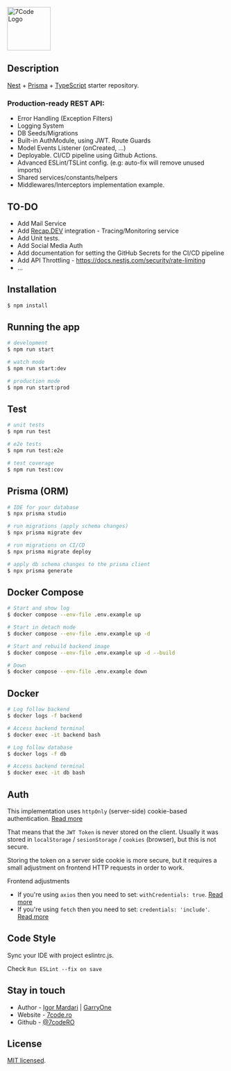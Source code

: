 <p>
  <a href="https://7code.ro/" target="blank"><img src="https://avatars.githubusercontent.com/u/41831998" height="100" alt="7Code Logo" /></a>
</p>

## Description

[Nest](https://github.com/nestjs/nest) + [Prisma](https://github.com/prisma/prisma) + [TypeScript](https://github.com/microsoft/TypeScript) starter repository.

### Production-ready REST API:
* Error Handling (Exception Filters)
* Logging System
* DB Seeds/Migrations
* Built-in AuthModule, using JWT. Route Guards
* Model Events Listener (onCreated, …)
* Deployable. CI/CD pipeline using Github Actions.
* Advanced ESLint/TSLint config. (e.g: auto-fix will remove unused imports)
* Shared services/constants/helpers
* Middlewares/Interceptors implementation example.

## TO-DO
* Add Mail Service 
* Add [Recap.DEV](https://recap.dev/) integration - Tracing/Monitoring service
* Add Unit tests.
* Add Social Media Auth
* Add documentation for setting the GitHub Secrets for the CI/CD pipeline
* Add API Throttling - https://docs.nestjs.com/security/rate-limiting
* ...

## Installation

```bash
$ npm install
```

## Running the app

```bash
# development
$ npm run start

# watch mode
$ npm run start:dev

# production mode
$ npm run start:prod

```

## Test

```bash
# unit tests
$ npm run test

# e2e tests
$ npm run test:e2e

# test coverage
$ npm run test:cov
```

## Prisma (ORM)
```bash
# IDE for your database
$ npx prisma studio 

# run migrations (apply schema changes)
$ npx prisma migrate dev

# run migrations on CI/CD
$ npx prisma migrate deploy

# apply db schema changes to the prisma client
$ npx prisma generate
```

## Docker Compose
```bash
# Start and show log
$ docker compose --env-file .env.example up

# Start in detach mode
$ docker compose --env-file .env.example up -d

# Start and rebuild backend image
$ docker compose --env-file .env.example up -d --build

# Down
$ docker compose --env-file .env.example down
```

## Docker
```bash
# Log follow backend
$ docker logs -f backend

# Access backend terminal
$ docker exec -it backend bash

# Log follow database
$ docker logs -f db

# Access backend terminal
$ docker exec -it db bash
```

## Auth
This implementation uses `httpOnly` (server-side) cookie-based authentication. [Read more](https://dev.to/guillerbr/authentication-cookies-http-http-only-jwt-reactjs-context-api-and-node-on-backend-industry-structure-3f8e)

That means that the `JWT Token` is never stored on the client. 
Usually it was stored in `localStorage` / `sesionStorage` / `cookies` (browser), but this is not secure. 

Storing the token on a server side cookie is more secure, but it requires a small adjustment on frontend HTTP requests in order to work.

Frontend adjustments
* If you're using `axios` then you need to set: `withCredentials: true`. [Read more](https://flaviocopes.com/axios-credentials/)
* If you're using `fetch` then you need to set: `credentials: 'include'`. [Read more](https://github.com/github/fetch#sending-cookies)


## Code Style
Sync your IDE with project eslintrc.js. 

Check `Run ESLint --fix on save`

## Stay in touch

- Author - [Igor Mardari](https://www.linkedin.com/in/igor-mardari-7code/) | [GarryOne](https://github.com/GarryOne)
- Website - [7code.ro](https://7code.ro/)
- Github - [@7codeRO](https://github.com/7codeRO/)

## License

  [MIT licensed](https://github.com/nestjs/nest/blob/master/LICENSE).
